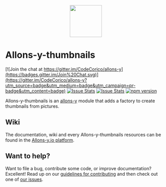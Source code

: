 <p align="center"><img src="http://codecorico.com/allons-y-logo.png" height="100" /></p>

# Allons-y-thumbnails

[![Join the chat at https://gitter.im/CodeCorico/allons-y](https://badges.gitter.im/Join%20Chat.svg)](https://gitter.im/CodeCorico/allons-y?utm_source=badge&utm_medium=badge&utm_campaign=pr-badge&utm_content=badge)
[![Issue Stats](http://issuestats.com/github/codecorico/allons-y-thumbnails/badge/issue)](http://issuestats.com/github/codecorico/allons-y)
[![Issue Stats](http://issuestats.com/github/codecorico/allons-y-thumbnails/badge/pr)](http://issuestats.com/github/codecorico/allons-y)
[![npm version](https://badge.fury.io/js/allons-y-thumbnails.svg)](https://badge.fury.io/js/allons-y-thumbnails)

Allons-y-thumbnails is an [allons-y](https://github.com/CodeCorico/allons-y) module that adds a factory to create thumbnails from pictures.

## Wiki

The documentation, wiki and every Allons-y-thumbnails resources can be found in the [Allons-y.io platform](https://allons-y.io).

## Want to help?

Want to file a bug, contribute some code, or improve documentation? Excellent! Read up on our [guidelines for contributing](CONTRIBUTING.md) and then check out one of [our issues](https://github.com/CodeCorico/allons-y-thumbnails/issues).

